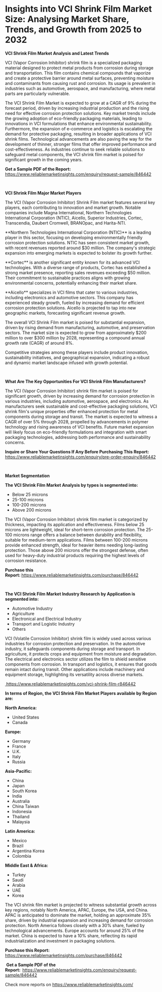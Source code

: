 <p><h1>Insights into VCI Shrink Film Market Size: Analysing Market Share, Trends, and Growth from 2025 to 2032</h1></p><p><strong>VCI Shrink Film Market Analysis and Latest Trends</strong></p>
<p><p>VCI (Vapor Corrosion Inhibitor) shrink film is a specialized packaging material designed to protect metal products from corrosion during storage and transportation. This film contains chemical compounds that vaporize and create a protective barrier around metal surfaces, preventing moisture and contaminants from causing rust and corrosion. Its usage is prevalent in industries such as automotive, aerospace, and manufacturing, where metal parts are particularly vulnerable.</p><p>The VCI Shrink Film Market is expected to grow at a CAGR of 9% during the forecast period, driven by increasing industrial production and the rising need for effective corrosion protection solutions. Key market trends include the growing adoption of eco-friendly packaging materials, leading to innovations in VCI formulations that enhance environmental sustainability. Furthermore, the expansion of e-commerce and logistics is escalating the demand for protective packaging, resulting in broader applications of VCI shrink films. Technological advancements are also paving the way for the development of thinner, stronger films that offer improved performance and cost-effectiveness. As industries continue to seek reliable solutions to safeguard metal components, the VCI shrink film market is poised for significant growth in the coming years.</p></p>
<p><strong>Get a Sample PDF of the Report:&nbsp;</strong> <a href="https://www.reliablemarketinsights.com/enquiry/request-sample/846442?utm_campaign=3551&utm_medium=2&utm_source=Github&utm_content=ia&utm_term=01042025&utm_id=vci-shrink-film">https://www.reliablemarketinsights.com/enquiry/request-sample/846442</a></p>
<p>&nbsp;</p>
<p><strong>VCI Shrink Film Major Market Players</strong></p>
<p><p>The VCI (Vapor Corrosion Inhibitor) Shrink Film market features several key players, each contributing to innovation and market growth. Notable companies include Magna International, Northern Technologies International Corporation (NTIC), Aicello, Superior Industries, Cortec, Transcendia, Daubert Cromwell, BRANOpac, and Harita-NTI.</p><p>**Northern Technologies International Corporation (NTIC)** is a leading player in this sector, focusing on developing environmentally friendly corrosion protection solutions. NTIC has seen consistent market growth, with recent revenues reported around $30 million. The company's strategic expansion into emerging markets is expected to bolster its growth further.</p><p>**Cortec** is another significant entity known for its advanced VCI technologies. With a diverse range of products, Cortec has established a strong market presence, reporting sales revenues exceeding $50 million. Their commitment to sustainable practices aligns with growing environmental concerns, potentially enhancing their market share.</p><p>**Aicello** specializes in VCI films that cater to various industries, including electronics and automotive sectors. This company has experienced steady growth, fueled by increasing demand for efficient corrosion protection solutions. Aicello is projected to tap into new geographic markets, forecasting significant revenue growth.</p><p>The overall VCI Shrink Film market is poised for substantial expansion, driven by rising demand from manufacturing, automotive, and preservation sectors. The market size is expected to grow from approximately $200 million to over $300 million by 2028, representing a compound annual growth rate (CAGR) of around 8%.</p><p>Competitive strategies among these players include product innovation, sustainability initiatives, and geographical expansion, indicating a robust and dynamic market landscape infused with growth potential.</p></p>
<p>&nbsp;</p>
<p><strong>What Are The Key Opportunities For VCI Shrink Film Manufacturers?</strong></p>
<p><p>The VCI (Vapor Corrosion Inhibitor) shrink film market is poised for significant growth, driven by increasing demand for corrosion protection in various industries, including automotive, aerospace, and electronics. As manufacturers seek sustainable and cost-effective packaging solutions, VCI shrink film's unique properties offer enhanced protection for metal components during storage and transit. The market is expected to witness a CAGR of over 5% through 2028, propelled by advancements in polymer technology and rising awareness of VCI benefits. Future market expansion will likely focus on eco-friendly formulations and integration with smart packaging technologies, addressing both performance and sustainability concerns.</p></p>
<p><strong>Inquire or Share Your Questions If Any Before Purchasing This Report:</strong> <a href="https://www.reliablemarketinsights.com/enquiry/pre-order-enquiry/846442?utm_campaign=3551&utm_medium=2&utm_source=Github&utm_content=ia&utm_term=01042025&utm_id=vci-shrink-film">https://www.reliablemarketinsights.com/enquiry/pre-order-enquiry/846442</a></p>
<p>&nbsp;</p>
<p><strong>Market Segmentation</strong></p>
<p><strong>The VCI Shrink Film Market Analysis by types is segmented into:</strong></p>
<p><ul><li>Below 25 microns</li><li>25-100 microns</li><li>100-200 microns</li><li>Above 200 microns</li></ul></p>
<p><p>The VCI (Vapor Corrosion Inhibitor) shrink film market is categorized by thickness, impacting its application and effectiveness. Films below 25 microns are lightweight, ideal for short-term corrosion protection. The 25-100 microns range offers a balance between durability and flexibility, suitable for medium-term applications. Films between 100-200 microns provide enhanced strength, ideal for heavier items needing long-lasting protection. Those above 200 microns offer the strongest defense, often used for heavy-duty industrial products requiring the highest levels of corrosion resistance.</p></p>
<p><strong>Purchase this Report:&nbsp;</strong><a href="https://www.reliablemarketinsights.com/purchase/846442?utm_campaign=3551&utm_medium=2&utm_source=Github&utm_content=ia&utm_term=01042025&utm_id=vci-shrink-film">https://www.reliablemarketinsights.com/purchase/846442</a></p>
<p>&nbsp;</p>
<p><strong>The VCI Shrink Film Market Industry Research by Application is segmented into:</strong></p>
<p><ul><li>Automotive Industry</li><li>Agriculture</li><li>Electronical and Electrical Industry</li><li>Transport and Logistic Industry</li><li>Others</li></ul></p>
<p><p>VCI (Volatile Corrosion Inhibitor) shrink film is widely used across various industries for corrosion protection and preservation. In the automotive industry, it safeguards components during storage and transport. In agriculture, it protects crops and equipment from moisture and degradation. The electrical and electronics sector utilizes the film to shield sensitive components from corrosion. In transport and logistics, it ensures that goods remain intact during transit. Other applications include machinery and equipment storage, highlighting its versatility across diverse markets.</p></p>
<p><a href="https://www.reliablemarketinsights.com/vci-shrink-film-r846442?utm_campaign=3551&utm_medium=2&utm_source=Github&utm_content=ia&utm_term=01042025&utm_id=vci-shrink-film">&nbsp;https://www.reliablemarketinsights.com/vci-shrink-film-r846442</a></p>
<p><strong>In terms of Region, the VCI Shrink Film Market Players available by Region are:</strong></p>
<p>
    <p> <strong> North America: </strong>
        <ul>
            <li>United States</li>
            <li>Canada</li>
        </ul>
        </p> 
    <p> <strong> Europe: </strong>
        <ul>
            <li>Germany</li>
            <li>France</li>
            <li>U.K.</li>
            <li>Italy</li>
            <li>Russia</li>
        </ul>
        </p> 
    <p> <strong> Asia-Pacific: </strong>
        <ul>
            <li>China</li>
            <li>Japan</li>
            <li>South Korea</li>
            <li>India</li>
            <li>Australia</li>
            <li>China Taiwan</li>
            <li>Indonesia</li>
            <li>Thailand</li>
            <li>Malaysia</li>
        </ul>
        </p> 
    <p> <strong> Latin America: </strong>
        <ul>
            <li>Mexico</li>
            <li>Brazil</li>
            <li>Argentina Korea</li>
            <li>Colombia</li>
        </ul>
        </p> 
    <p> <strong> Middle East & Africa: </strong>
        <ul>
            <li>Turkey</li>
            <li>Saudi</li>
            <li>Arabia</li>
            <li>UAE</li>
            <li>Korea</li>
        </ul>
    </p>
    </p>
<p><p>The VCI shrink film market is projected to witness substantial growth across key regions, notably North America, APAC, Europe, the USA, and China. APAC is anticipated to dominate the market, holding an approximate 35% share, driven by industrial expansion and increasing demand for corrosion protection. North America follows closely with a 30% share, fueled by technological advancements. Europe accounts for around 25% of the market. China is expected to have a 10% share, reflecting its rapid industrialization and investment in packaging solutions.</p></p>
<p><strong>Purchase this Report: </strong><a href="https://www.reliablemarketinsights.com/purchase/846442?utm_campaign=3551&utm_medium=2&utm_source=Github&utm_content=ia&utm_term=01042025&utm_id=vci-shrink-film">https://www.reliablemarketinsights.com/purchase/846442</a></p>
<p>&nbsp;<strong>Get a Sample PDF of the Report:&nbsp;&nbsp;</strong><a href="https://www.reliablemarketinsights.com/enquiry/request-sample/846442?utm_campaign=3551&utm_medium=2&utm_source=Github&utm_content=ia&utm_term=01042025&utm_id=vci-shrink-film">https://www.reliablemarketinsights.com/enquiry/request-sample/846442</a></p>
<p><strong></strong></p>
<p>Check more reports on <a href="https://www.reliablemarketinsights.com/?utm_campaign=3551&utm_medium=2&utm_source=Github&utm_content=ia&utm_term=01042025&utm_id=vci-shrink-film">https://www.reliablemarketinsights.com/</a></p>